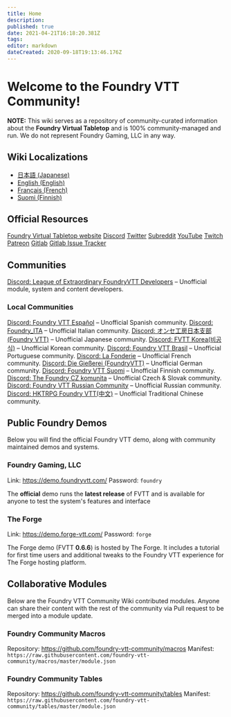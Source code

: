 ```yaml
---
title: Home
description: 
published: true
date: 2021-04-21T16:18:20.381Z
tags: 
editor: markdown
dateCreated: 2020-09-18T19:13:46.176Z
---
```


# Welcome to the Foundry VTT Community!

**NOTE:** This wiki serves as a repository of community-curated information about the **Foundry Virtual Tabletop** and is 100% community-managed and run. We do not represent Foundry Gaming, LLC in any way.

## Wiki Localizations
- [日本語 (Japanese)](https://foundryvtt.wiki/ja/home)
- [English (English)](https://foundryvtt.wiki/en/home)
- [Français (French)](https://foundryvtt.wiki/fr/home)
- [Suomi (Finnish)](https://foundryvtt.wiki/fi/home)

## Official Resources
<i class="fas fa-dice-d20"></i> [Foundry Virtual Tabletop website](http://foundryvtt.com)
<i class="fab fa-discord"></i> [Discord](https://discordapp.com/invite/DDBZUDf)
<i class="fab fa-twitter"></i> [Twitter](https://twitter.com/FoundryVTT)
<i class="fab fa-reddit"></i> [Subreddit](https://www.reddit.com/r/FoundryVTT/)
<i class="fab fa-youtube"></i> [YouTube](https://www.youtube.com/c/FoundryNet)
<i class="fab fa-twitch"></i> [Twitch](https://www.twitch.tv/foundryvtt)
<i class="fab fa-patreon"></i> [Patreon](https://www.patreon.com/foundryvtt/overview)
<i class="fab fa-gitlab"></i> [Gitlab](https://gitlab.com/foundrynet)
<i class="fab fa-gitlab"></i> [Gitlab Issue Tracker](https://gitlab.com/foundrynet/foundryvtt/-/boards?milestone_title=No+Milestone&)

## Communities
<i class="fab fa-discord"></i> [Discord: League of Extraordinary FoundryVTT Developers](https://discord.gg/2rHs78h) – Unofficial module, system and content developers.

### Local Communities
<i class="fab fa-discord"></i> [Discord: Foundry VTT Español](https://discord.gg/MHCerwd) – Unofficial Spanish community.
<i class="fab fa-discord"></i> [Discord: Foundry_ITA](https://discord.gg/hsRcTby) – Unofficial Italian community.
<i class="fab fa-discord"></i> [Discord: オンセ工房日本支部(Foundry VTT)](https://discord.gg/vM4YM27) – Unofficial Japanese community.
<i class="fab fa-discord"></i> [Discord: FVTT Korea(비공식)](https://discord.gg/DRbbn5w) – Unofficial Korean community.
<i class="fab fa-discord"></i> [Discord: Foundry VTT Brasil](https://discord.gg/XNC86FBnQ2) – Unofficial Portuguese community.
<i class="fab fa-discord"></i> [Discord: La Fonderie](https://discord.gg/pPSDNJk) – Unofficial French community.
<i class="fab fa-discord"></i> [Discord: Die Gießerei (FoundryVTT)](https://discord.gg/XrKAZ5J) – Unofficial German community.
<i class="fab fa-discord"></i> [Discord: Foundry VTT Suomi](https://discord.gg/U4y3cNebbg) – Unofficial Finnish community.
<i class="fab fa-discord"></i> [Discord: The Foundry CZ komunita](https://discord.gg/7dHDqEW) – Unofficial Czech & Slovak community.
<i class="fab fa-discord"></i> [Discord: Foundry VTT Russian Community](https://discord.gg/Z2CXFy35WF) – Unofficial Russian community.
<i class="fab fa-discord"></i> [Discord: HKTRPG Foundry VTT(中文)](https://discord.gg/vx4kcm7) – Unofficial Traditional Chinese community.


## Public Foundry Demos
Below you will find the official Foundry VTT demo, along with community maintained demos and systems.

### Foundry Gaming, LLC
Link: https://demo.foundryvtt.com/
Password: `foundry`

The **official** demo runs the **latest release** of FVTT and is available for anyone to test the system's features and interface

### The Forge
Link: https://demo.forge-vtt.com/
Password: `forge`

The Forge demo (FVTT **0.6.6**) is hosted by The Forge. It includes a tutorial for first time users and additional tweaks to the Foundry VTT experience for The Forge hosting platform.

## Collaborative Modules
Below are the Foundry VTT Community Wiki contributed modules. Anyone can share their content with the rest of the community via Pull request to be merged into a module update.

### <i class="fas fa-magic"></i> Foundry Community Macros
Repository: https://github.com/foundry-vtt-community/macros
Manifest: `https://raw.githubusercontent.com/foundry-vtt-community/macros/master/module.json`

### <i class="fas fa-table"></i> Foundry Community Tables
Repository: https://github.com/foundry-vtt-community/tables
Manifest: `https://raw.githubusercontent.com/foundry-vtt-community/tables/master/module.json`